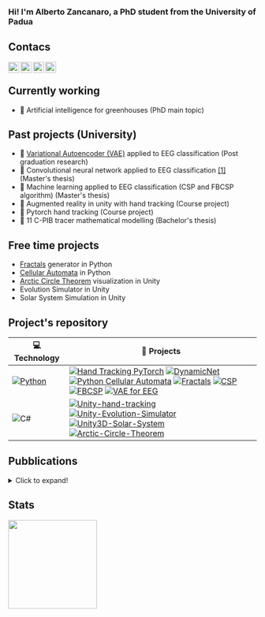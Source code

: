  ### Hi! I'm Alberto Zancanaro, a PhD student from the University of Padua
 
 ## Contacs
 
[<img align="left" alt="codeSTACKr | YouTube" width="22px" src="https://cdn.jsdelivr.net/npm/simple-icons@v3/icons/youtube.svg" />][youtube]
[<img align="left" alt="codeSTACKr | Twitter" width="22px" src="https://cdn.jsdelivr.net/npm/simple-icons@v3/icons/twitter.svg" />][twitter]
[<img align="left" alt="codeSTACKr | LinkedIn" width="22px" src="https://cdn.jsdelivr.net/npm/simple-icons@v3/icons/linkedin.svg" />][linkedin]
[<img align="left" alt="codeSTACKr | Instagram" width="22px" src="https://cdn.jsdelivr.net/npm/simple-icons@v3/icons/instagram.svg" />][instagram]

<br/>

## Currently working
 - 🌱 Artificial intelligence for greenhouses (PhD main topic)
 
 
 ## Past projects (University)
 - 🧠 [Variational Autoencoder (VAE)](https://arxiv.org/abs/1312.6114) applied to EEG classification (Post graduation research)
 - 🧠 Convolutional neural network applied to EEG classification [[1]][paper1] (Master's thesis)
 - 🧠 Machine learning applied to EEG classification (CSP and FBCSP algorithm) (Master's thesis)
 - 👋 Augmented reality in unity with hand tracking (Course project)
 - 👋 Pytorch hand tracking (Course project)
 - 💊 11 C-PIB tracer mathematical modelling (Bachelor's thesis)


## Free time projects
- [Fractals](https://en.wikipedia.org/wiki/Fractal) generator in Python
- [Cellular Automata](https://en.wikipedia.org/wiki/Cellular_automaton) in Python
- [Arctic Circle Theorem](https://en.wikipedia.org/wiki/Aztec_diamond) visualization in Unity
- Evolution Simulator in Unity
- Solar System Simulation in Unity
 

## Project's repository
<!-- START OF PROFILE STACK, DO NOT REMOVE -->
| 💻 **Technology** | 🚀 **Projects** |
|-|-|
| [![Python](https://img.shields.io/static/v1?label=&message=Python&color=3C78A9&logo=python&logoColor=FFFFFF)](https://www.python.org/) | [![Hand Tracking PyTorch](https://img.shields.io/static/v1?label=Hand-Tracking-Pytorch&message=%20&color=000605&logo=github&logoColor=white&labelColor=000605)](https://github.com/jesus-333/Hand-Tracking-Pytorch) [![DynamicNet](https://img.shields.io/static/v1?label=DynamicNet&message=%20&color=000605&logo=github&logoColor=white&labelColor=000605)](https://github.com/jesus-333/Dynamic-PyTorch-Net) [![Python Cellular Automata](https://img.shields.io/static/v1?label=Cellular-Automata&message=%20&color=000605&logo=github&logoColor=white&labelColor=000605)](https://github.com/jesus-333/Python-Cellular-Automata) [![Fractals](https://img.shields.io/static/v1?label=Fractals&message=%20&color=000605&logo=github&logoColor=white&labelColor=000605)](https://github.com/jesus-333/Python-Fractals) [![CSP](https://img.shields.io/static/v1?label=CSP-Algorithm&message=%20&color=000605&logo=github&logoColor=white&labelColor=000605)](https://github.com/jesus-333/CSP-Python) [![FBCSP](https://img.shields.io/static/v1?label=FBCSP-Algorithm&message=%20&color=000605&logo=github&logoColor=white&labelColor=000605)](https://github.com/jesus-333/FBCSP-Python) [![VAE for EEG](https://img.shields.io/static/v1?label=VAE-For-EEG&message=%20&color=000605&logo=github&logoColor=white&labelColor=000605)](https://github.com/jesus-333/Variational-Autoencoder-for-EEG-analysis)|
| ![C#](https://img.shields.io/badge/C%23-239120?style=for-the-badge&logo=c-sharp&logoColor=white) | [![Unity-hand-tracking](https://img.shields.io/static/v1?label=Unity-hand-tracking&message=%20&color=000605&logo=github&logoColor=white&labelColor=000605)](https://github.com/jesus-333/Unity-hand-tracking) [![Unity-Evolution-Simulator](https://img.shields.io/static/v1?label=Unity-Evolution-Simulator&message=%20&color=000605&logo=github&logoColor=white&labelColor=000605)](https://github.com/jesus-333/Unity-Evolution-Simulator) [![Unity3D-Solar-System](https://img.shields.io/static/v1?label=Unity3D-Solar-System&message=%20&color=000605&logo=github&logoColor=white&labelColor=000605)](https://github.com/jesus-333/Unity3D-Solar-System) [![Arctic-Circle-Theorem](https://img.shields.io/static/v1?label=Arctic-Circle-Theorem&message=%20&color=000605&logo=github&logoColor=white&labelColor=000605)](https://github.com/jesus-333/Arctic-Circle-Theorem)|
<!-- END OF PROFILE STACK, DO NOT REMOVE -->


## Pubblications 
<details>
  <summary>Click to expand!</summary>
 
  - [[1]][paper1] A. Zancanaro,  G. Cisotto, J.R.Paulo, G. Pires, and U. J. Nunes, “CNN-based approaches for cross-subject classification in motor imagery:From the state-of-the-art to   Dynamicnet,”  in 2021 IEEE Conferenceon Computational Intelligence in Bioinformatics and ComputationalBiology (CIBCB), 2021, pp. 1–7
  - Yeah very short... I hope to enlarge it in the future 😂
 
</details>


## Stats
<img height="180em" src="https://github-readme-stats.vercel.app/api?username=jesus-333&show_icons=true&hide_border=true&&count_private=true&include_all_commits=true" />


[youtube]: https://www.youtube.com/channel/UCsq-ulESicHkELSIwrIQGvw
[twitter]: https://twitter.com/_jesus_az
[instagram]: https://www.instagram.com/gesu3333/
[linkedin]: https://www.linkedin.com/in/alberto-zancanaro-2a3a39216/

[paper1]: https://ieeexplore.ieee.org/document/9562821
